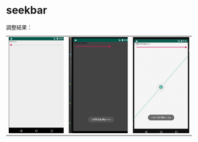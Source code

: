# seekbar
調整結果：
<table><tr>
  <td><img src=https://github.com/Angus1226/seekbar/blob/master/0.png border=0></td>
  <td><img src=https://github.com/Angus1226/seekbar/blob/master/67.png border=0></td>
<td><img src=https://github.com/Angus1226/seekbar/blob/master/255.png border=0></td>

</tr></table>
